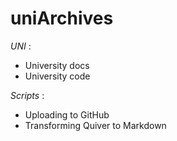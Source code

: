 # uniArchives

*UNI* :
+ University docs
+ University code

*Scripts* :
+ Uploading to GitHub
+ Transforming Quiver to Markdown
